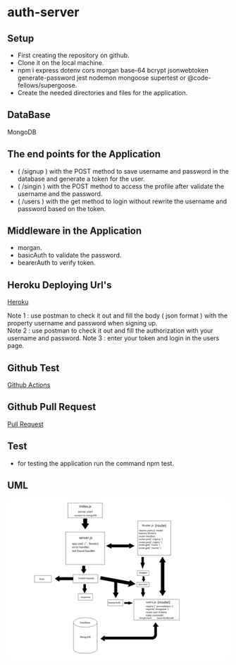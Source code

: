 # auth-server
## Setup
* First creating the repository on github.
* Clone it on the local machine.
* npm i express dotenv cors morgan base-64 bcrypt jsonwebtoken generate-password jest nodemon mongoose supertest or @code-fellows/supergoose.
* Create the needed directories and files for the application.
## DataBase 
MongoDB
## The end points for the Application
* ( /signup ) with the POST method to save username and password in the database and generate a token for the user.
* ( /singin ) with the POST method to access the profile after validate the username and the password.
* ( /users ) with the get method to login without rewrite the username and password based on the token.

## Middleware in the Application 
* morgan.
* basicAuth to validate the password.
* bearerAuth to verify token.

## Heroku Deploying Url's

[Heroku](https://hamza-auth-server.herokuapp.com/)<br>

Note 1 : use postman to check it out and fill the body ( json format ) with the property username and password when signing up. <br>
Note 2 : use postman to check it out and fill the authorization with your username and password.
Note 3 : enter your token and login in the users page.

## Github Test
[Github Actions](https://github.com/hamzashamoun96/auth-server/actions)

## Github Pull Request
[Pull Request](https://github.com/hamzashamoun96/auth-server/pull/1)

## Test
* for testing the application run the command npm test.

## UML 
![uml](/uml.png)